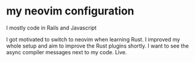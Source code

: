 # my neovim configuration

I mostly code in Rails and Javascript

I got motivated to switch to neovim when learning Rust. I improved my whole setup and aim to improve the Rust plugins shortly. I want to see the async compiler messages next to my code. Live.
